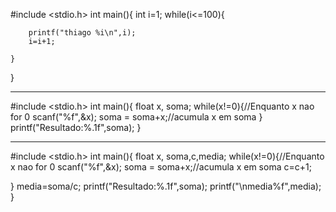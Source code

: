 #include <stdio.h>
int main(){
    int i=1;
    while(i<=100){


        printf("thiago %i\n",i);
        i=i+1;

    }
}


-------------------------------------------------------------------------------------------------

#include <stdio.h>
int main(){
float x, soma;
while(x!=0){//Enquanto x nao for 0
  scanf("%f",&x);
  soma = soma+x;//acumula x em soma
}
printf("Resultado:%.1f",soma);
}

------------------------------------------------------------------------------------
#include <stdio.h>
int main(){
float x, soma,c,media;
while(x!=0){//Enquanto x nao for 0
  scanf("%f",&x);
  soma = soma+x;//acumula x em soma
  c=c+1;

}
media=soma/c;
printf("Resultado:%.1f",soma);
printf("\nmedia%f",media);
}
